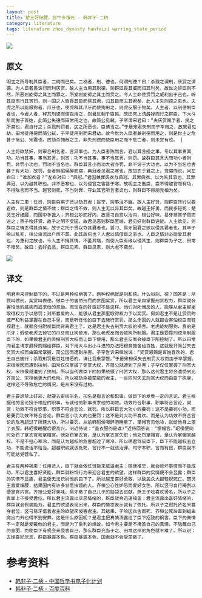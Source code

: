 ```yaml
---
layout: post
title: 楚王好细腰，宫中多饿死 - 韩非子·二柄
category: literature
tags: literature zhou_dynasty hanfeizi warring_state_period
---
```

![](https://cdn.kelu.org/blog/tags/hanfeizi.jpg)

## 原文

	明主之所导制其臣者，二柄而已矣。二柄者，刑、德也。何谓刑德？曰：杀戮之谓刑，庆赏之谓德。为人臣者畏诛罚而利庆赏，故人主自用其刑德，则群臣畏其威而归其利矣。故世之奸臣则不然，所恶则能得之其主而罪之，所爱则能得之其主而赏之。今人主非使赏罚之威利出于己也，听其臣而行其赏罚，则一国之人皆畏其臣而易其君，归其臣而去其君矣，此人主失刑德之患也。夫虎之所以能服狗者、爪牙也，使虎释其爪牙而使狗用之，则虎反服于狗矣。人主者、以刑德制臣者也，今君人者、释其刑德而使臣用之，则君反制于臣矣。故田常上请爵禄而行之群臣，下大斗斛而施于百姓，此简公失德而田常用之也，故简公见弑。子罕谓宋君曰：“夫庆赏赐予者，民之所喜也，君自行之；杀戮刑罚者，民之所恶也，臣请当之。”于是宋君失刑而子罕用之，故宋君见劫。田常徒用德而简公弑，子罕徒用刑而宋君劫。故今世为人臣者兼刑德而用之，则是世主之危甚于简公、宋君也。故劫杀拥蔽之主，非失刑德而使臣用之而不危亡者，则未尝有也。 |

	人主将欲禁奸，则审合刑名者，言异事也。为人臣者陈而言，君以其言授之事，专以其事责其功。功当其事，事当其言，则赏；功不当其事，事不当其言，则罚。故群臣其言大而功小者则罚，非罚小功也，罚功不当名也。群臣其言小而功大者亦罚，非不说于大功也，以为不当名也害甚于有大功，故罚。昔者韩昭侯醉而寝，典冠者见君之寒也，故加衣于君之上，觉寝而说，问左右曰：“谁加衣者？”左右对曰：“典冠。”君因兼罪典衣与典冠。其罪典衣、以为失其事也，其罪典冠、以为越其职也。非不恶寒也，以为侵官之害甚于寒。故明主之畜臣，臣不得越官而有功，不得陈言而不当。越官则死，不当则罪，守业其官所言者贞也，则群臣不得朋党相为矣。
	
	人主有二患：任贤，则臣将乘于贤以劫其君；妄举，则事沮不胜。故人主好贤，则群臣饰行以要君欲，则是群臣之情不效；群臣之情不效，则人主无以异其臣矣。故越王好勇，而民多轻死；楚灵王好细腰，而国中多饿人；齐桓公妒而好内，故竖刁自宫以治内，桓公好味，易牙蒸其子首而进之；燕子哙好贤，故子之明不受国。故君见恶则群臣匿端，君见好则群臣诬能。人主欲见，则群臣之情态得其资矣。故子之托于贤以夺其君者也，竖刁、易牙因君之欲以侵其君者也，其卒子哙以乱死，桓公虫流出户而不葬。此其故何也？人君以情借臣之患也。人臣之情非必能爱其君也，为重利之故也。今人主不掩其情，不匿其端，而使人臣有缘以侵其主，则群臣为子之、田常不难矣。故曰：去好去恶，群臣见素。群臣见素，则大君不蔽矣。 |

![](https://cdn.kelu.org/blog/tags/hanfeizi2.jpg)

## 译文

	明君用来控制臣下的，不过是两种权柄罢了。两种权柄就是刑和德。什么叫刑、德？回答是：杀戮叫做刑，奖赏叫做德。做臣子的害怕刑罚而贪图奖赏，所以君主亲自掌握刑赏权力，群臣就会害怕他的威势而追求他的奖励。而现在的奸臣却不是这样。他们对所憎恶的人，能够从君主那里取得权力予以惩罚；对所喜爱的人，能够从君主那里取得权力予以奖赏。假如君主不是让赏罚的威严和利益掌握在自己手里，而是听任他的臣下去施行赏罚，那么全国的人就都会害怕权臣而轻视君主，就都会归附权臣而背离君主了。这是君主失去刑赏大权的祸害。老虎能制服狗，靠的是爪牙；假使老虎去掉它的爪牙而让狗使用，那么老虎反而会被狗所制服。君主是要靠刑德来制服臣下的，如果做君主的丢掉刑赏大权而让臣下使用，那么君主反而会被臣下所控制了。所以田常向君主请求爵禄而赐给群臣，对下用大斗出小斗进的办法把粮食施舍给百姓，这就是齐简公失去奖赏大权而由田常掌握，简公因而遭到杀害。子罕告诉宋桓侯说：“奖赏恩赐是百姓喜欢的，君王自己施行；杀戮刑罚是百姓憎恶的，请让我来掌管。”于是宋桓侯失去刑罚大权而由于罕掌握。宋桓侯因而遭到挟制。田常仅仅掌握了奖赏大权，齐简公就遭到了杀害；子罕仅仅掌握了刑赏大权，宋桓侯就遭到了挟制。所以当代做臣下的如果统摄了刑赏大权，那么这代君主将会遭受到比齐简公、宋桓侯更大的危险。所以被劫杀被蒙蔽的君主，一旦同时失去刑赏大权而由臣下执掌，这样还不导致危亡的情况，是从来没有过的。
	
	君主要想禁止奸邪，就要去审核形名。形名是指言论和职事。做臣下的发表一定的言论，君主根据他的言论授予相应的职事，专就他的职事责求他的功效。功效符合职事，职事符合言论，就赏；功效不符合职事，职事不符合言论，就罚。所以群臣言大功小的要罚；这不是要罚小功，而是要罚功效不符合言论。群臣言小功大的也要罚；这不是对大功不喜欢。而是认为功效不符合言论的危害超过了所建大功，所以要罚。从前韩昭侯喝醉酒睡着了，掌帽官见他冷，就给他身上盖了衣服。韩昭侯睡醒后很高兴，问近侍说：“盖衣服的是谁?”近侍回答说：“掌帽官。”昭侯便同时处罚了掌衣官和掌帽官。他处罚掌衣官，是认为掌衣官失职；他处罚掌帽官，是认为掌帽官越权。不是不担心寒冷，而是认为越权的危害超过了寒冷。所以明君驾驭臣下，臣下不能越权去立功，不能说话不恰当。超越职权就该处死，言行不一就该治罪。司守本职，言而有信，群臣就不可能结党营私了。
	
	君主有两种祸患：任用贤人，臣下就会依仗贤能来威逼君主；随便推举，就会败坏事情而不能成功。所以君主喜好贤能，群臣就粉饰行为来迎合君主的欲望，这样群臣的实情便不会显露；群臣的实情不显露，君主便无法识别他的臣下了。所以越王喜好勇敢，以致民众大都轻视死亡。楚灵王喜爱细腰，结果国内有许多甘愿挨饿的人。齐桓公心性妒忌而爱好女色，所以竖刁自行阉割以便掌官内宫。齐桓公爱好美味，易牙蒸了自己儿子的脑袋去进献。燕王子哙喜欢贤名，所以子之表面上不接受君位。所以君主流露出厌恶情绪的，群臣就会迅速掩盖；君主流露出喜好情绪的，群臣就会假装能力。君主的欲望表现出来，群臣的情态表示就有了依托。所以子之假托贤名来篡夺君位，竖刁易牙借着君主的欲望来侵害君主。其结果，子哙因兵舌而死，齐桓公死后直到蛆虫爬出门外也得不到安葬。这是什么原因呢？是君主把真情流露给了臣下招致的祸害。臣下的真情不一定就是爱戴他的君主，而是为了重利的缘故。如今君主要是不掩盖自己的真情，不隐藏自己的意图，而使臣下有机会来侵害自己，那么群臣充当子之、田常这样的角色就不难了。所以说：去掉喜好厌恶，群臣暴露本色。群臣暴露本色，国君就不会受蒙蔽了。

# 参考资料

* [韩非子·二柄 - 中国哲学书电子化计划](http://ctext.org/hanfeizi/er-bing/zhs)
* [韩非子·二柄 - 百度百科](https://baike.baidu.com/item/韩非子·二柄/19828820)